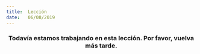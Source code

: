 ```yaml
---
title:  Lección
date:   06/08/2019
---
```


### <center>Todavía estamos trabajando en esta lección. Por favor, vuelva más tarde.</center>